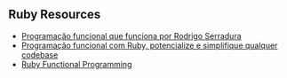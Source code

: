 ## Ruby Resources

- [Programação funcional que funciona por Rodrigo Serradura](https://www.youtube.com/watch?v=w1OwYWe4UFo&ab_channel=GURUSPtalks)
- [Programação funcional com Ruby, potencialize e simplifique qualquer codebase](https://speakerdeck.com/serradura/programacao-funcional-com-ruby-potencialize-e-simplifique-qualquer-codebase?slide=126)
- [Ruby Functional Programming](https://github.com/tokland/tokland/wiki/RubyFunctionalProgramming)
